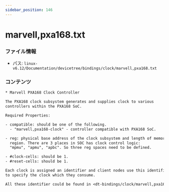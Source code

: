 ```yaml
---
sidebar_position: 146
---
```

# marvell,pxa168.txt

### ファイル情報

- パス: `linux-v6.12/Documentation/devicetree/bindings/clock/marvell,pxa168.txt`

### コンテンツ

```txt
* Marvell PXA168 Clock Controller

The PXA168 clock subsystem generates and supplies clock to various
controllers within the PXA168 SoC.

Required Properties:

- compatible: should be one of the following.
  - "marvell,pxa168-clock" - controller compatible with PXA168 SoC.

- reg: physical base address of the clock subsystem and length of memory mapped
  region. There are 3 places in SOC has clock control logic:
  "mpmu", "apmu", "apbc". So three reg spaces need to be defined.

- #clock-cells: should be 1.
- #reset-cells: should be 1.

Each clock is assigned an identifier and client nodes use this identifier
to specify the clock which they consume.

All these identifier could be found in <dt-bindings/clock/marvell,pxa168.h>.

```
